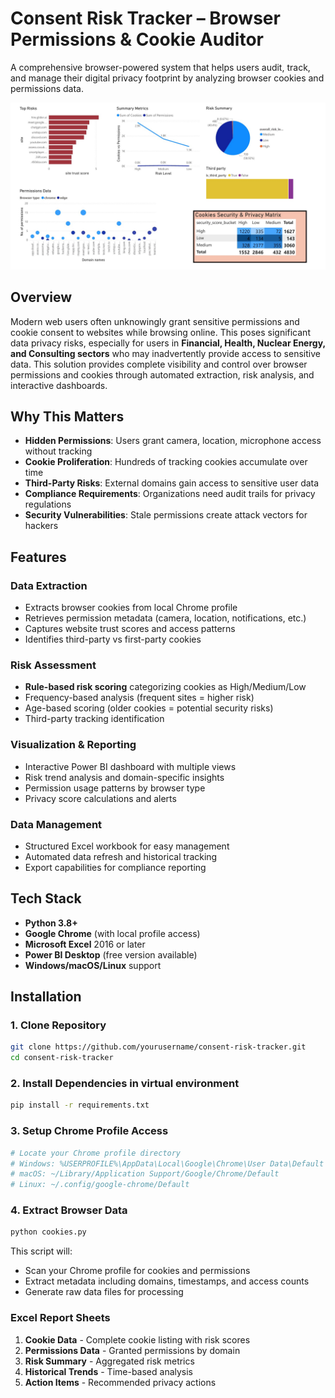 # Consent Risk Tracker – Browser Permissions & Cookie Auditor
A comprehensive browser-powered system that helps users audit, track, and manage their digital privacy footprint by analyzing browser cookies and permissions data.

![image alt](https://github.com/jetsu03/CONSENT-RISK-TRACKER/blob/main/Graphs.jpg)

## Overview
Modern web users often unknowingly grant sensitive permissions and cookie consent to websites while browsing online. This poses significant data privacy risks, especially for users in **Financial, Health, Nuclear Energy, and Consulting sectors** who may inadvertently provide access to sensitive data.
This solution provides complete visibility and control over browser permissions and cookies through automated extraction, risk analysis, and interactive dashboards.

## Why This Matters
- **Hidden Permissions**: Users grant camera, location, microphone access without tracking
- **Cookie Proliferation**: Hundreds of tracking cookies accumulate over time
- **Third-Party Risks**: External domains gain access to sensitive user data
- **Compliance Requirements**: Organizations need audit trails for privacy regulations
- **Security Vulnerabilities**: Stale permissions create attack vectors for hackers

## Features
### Data Extraction
- Extracts browser cookies from local Chrome profile
- Retrieves permission metadata (camera, location, notifications, etc.)
- Captures website trust scores and access patterns
- Identifies third-party vs first-party cookies

### Risk Assessment
- **Rule-based risk scoring** categorizing cookies as High/Medium/Low
- Frequency-based analysis (frequent sites = higher risk)
- Age-based scoring (older cookies = potential security risks)
- Third-party tracking identification

### Visualization & Reporting
- Interactive Power BI dashboard with multiple views
- Risk trend analysis and domain-specific insights
- Permission usage patterns by browser type
- Privacy score calculations and alerts

### Data Management
- Structured Excel workbook for easy management
- Automated data refresh and historical tracking
- Export capabilities for compliance reporting

## Tech Stack
- **Python 3.8+**
- **Google Chrome** (with local profile access)
- **Microsoft Excel** 2016 or later
- **Power BI Desktop** (free version available)
- **Windows/macOS/Linux** support

## Installation

### 1. Clone Repository
```bash
git clone https://github.com/yourusername/consent-risk-tracker.git
cd consent-risk-tracker
```

### 2. Install Dependencies in virtual environment
```bash
pip install -r requirements.txt
```

### 3. Setup Chrome Profile Access
```bash
# Locate your Chrome profile directory
# Windows: %USERPROFILE%\AppData\Local\Google\Chrome\User Data\Default
# macOS: ~/Library/Application Support/Google/Chrome/Default
# Linux: ~/.config/google-chrome/Default
```

### 4. Extract Browser Data
```bash
python cookies.py
```
This script will:
- Scan your Chrome profile for cookies and permissions
- Extract metadata including domains, timestamps, and access counts
- Generate raw data files for processing

### Excel Report Sheets
1. **Cookie Data** - Complete cookie listing with risk scores
2. **Permissions Data** - Granted permissions by domain
3. **Risk Summary** - Aggregated risk metrics
4. **Historical Trends** - Time-based analysis
5. **Action Items** - Recommended privacy actions
